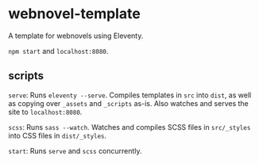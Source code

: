 # webnovel-template

A template for webnovels using Eleventy.

`npm start` and `localhost:8080`.

## scripts

`serve`: Runs `eleventy --serve`. Compiles templates in `src` into `dist`, as well as copying over `_assets` and `_scripts` as-is. Also watches and serves the site to `localhost:8080`.

`scss`: Runs `sass --watch`. Watches and compiles SCSS files in `src/_styles` into CSS files in `dist/_styles`.

`start`: Runs `serve` and `scss` concurrently.